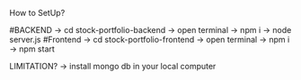 How to SetUp?

#BACKEND
-> cd stock-portfolio-backend
-> open terminal
  -> npm i
  -> node server.js
#Frontend
-> cd stock-portfolio-frontend
-> open terminal
  -> npm i
  -> npm start


LIMITATION?
-> install mongo db in your local computer
